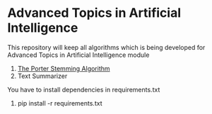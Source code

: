 # Advanced Topics in Artificial Intelligence
This repository will keep all algorithms which is being developed for Advanced Topics in Artificial Intelligence module

1. [The Porter Stemming Algorithm](http://snowball.tartarus.org/algorithms/porter/stemmer.html)
2. Text Summarizer

You have to install dependencies in requirements.txt
1. pip install -r requirements.txt
